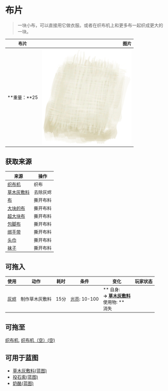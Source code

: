 # 布片  
> 一块小布，可以直接用它做衣服。或者在织布机上和更多布一起织成更大的一块。  
  
  布片  |   图片   
 ----  |  ----:   
 **重量：**25  |  ![](Sprite/ClothSmall.png)   
  
## 获取来源  
来源  |  操作  
----  |  ----  
[织布机](Loom.md)  |  织布  
[草木灰敷料](AshDressing.md)  |  去除灰烬  
[布](Cloth.md)  |  撕开布料  
[大块的布](ClothLarge.md)  |  撕开布料  
[超大块布](ClothVeryLarge.md)  |  撕开布料  
[包脚布](FootWrappings.md)  |  撕开布料  
[绑手带](HandWrappings.md)  |  撕开布料  
[头巾](HeadWrappings.md)  |  撕开布料  
[袜子](Socks.md)  |  撕开布料  
## 可拖入  
使用  |  动作  |  耗时  |  条件  |  变化  |  玩家状态  
----  |  ----  |  ----  |  ----  |  ----  |  ----  
[灰烬](Ash.md)  |  制作草木灰敷料  |  15分  |  [光亮](Light.md): 10-100  |  ** 自身: **<br>→ [草木灰敷料](AshDressing.md)<br>** 使用物: **<br>消失  |    
## 可拖至  
[织布机](Loom.md), [织布机（空）(空)](LoomEmpty.md)  
## 可用于蓝图  
- [草木灰敷料(蓝图)](Bp_AshDressing.md)  
- [投石索(蓝图)](Bp_Sling.md)  
- [奶酪(蓝图)](Bp_Cheese.md)  
  
  
